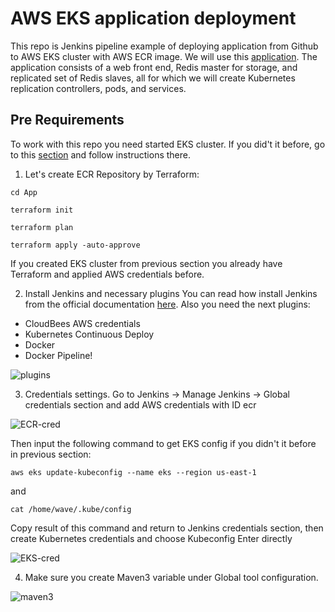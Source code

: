 # AWS EKS application deployment
This repo is Jenkins pipeline example of deploying application from Github to AWS EKS cluster with AWS ECR image. We will use this [application](https://github.com/Kasper886/guest-book). The application consists of a web front end, Redis master for storage, and replicated set of Redis slaves, all for which we will create Kubernetes replication controllers, pods, and services.

## Pre Requirements
To work with this repo you need started EKS cluster. If you did't it before, go to this [section](https://github.com/Kasper886/WaveProject/tree/master/EKS-Cluster) and follow instructions there.

1. Let's create ECR Repository by Terraform:
```
cd App
```
```
terraform init
```
```
terraform plan
```
```
terraform apply -auto-approve
```
If you created EKS cluster from previous section you already have Terraform and applied AWS credentials before.

2. Install Jenkins and necessary plugins
You can read how install Jenkins from the official documentation [here](https://www.jenkins.io/doc/book/installing/linux/).
Also you need the next plugins:
- CloudBees AWS credentials
- Kubernetes Continuous Deploy
- Docker
- Docker Pipeline!

![plugins](https://user-images.githubusercontent.com/51818001/141674103-1117057c-8c71-4de4-98d0-18a63c5ad179.png)

3. Credentials settings.
Go to Jenkins -> Manage Jenkins -> Global credentials section and add AWS credentials with ID ecr

![ECR-cred](https://user-images.githubusercontent.com/51818001/141673986-8f615e47-3bf5-4748-9466-5f669bf4e481.png)

Then input the following command to get EKS config if you didn't it before in previous section:
```
aws eks update-kubeconfig --name eks --region us-east-1
```
and
```
cat /home/wave/.kube/config
```
Copy result of this command and return to Jenkins credentials section, then create Kubernetes credentials and choose Kubeconfig Enter directly

![EKS-cred](https://user-images.githubusercontent.com/51818001/141674297-d0678fe6-1622-4044-9cfb-e68cb84dd45a.png)

4. Make sure you create Maven3 variable under Global tool configuration.

![maven3](https://user-images.githubusercontent.com/51818001/141674371-a22998f4-0c63-4b0e-b928-9e581c30f14f.png)




